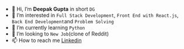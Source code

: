 - 👋 Hi, I’m **Deepak Gupta** in short ``DG``
- 👀 I’m interested in ``Full Stack Development``, ``Front End with React.js``, ``Back End Development``and ``Problem Solving``
- 🌱 I’m currently learning ``Python``
- 💞️ I’m looking to ``New Job``(clone of Reddit)
- 📫 How to reach me [Linkedin](https://www.linkedin.com/in/deepak-gupta-07aa9b130)

<!---
Bytee-bit/Bytee-bit is a ✨ special ✨ repository because its `README.md` (this file) appears on your GitHub profile.
You can click the Preview link to take a look at your changes.
--->
